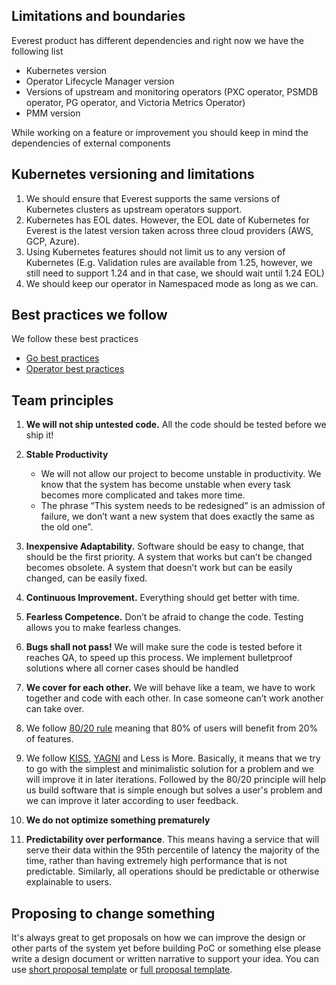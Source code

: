 ## Limitations and boundaries
Everest product has different dependencies and right now we have the following list

- Kubernetes version
- Operator Lifecycle Manager version
- Versions of upstream and monitoring operators (PXC operator, PSMDB operator, PG operator, and Victoria Metrics Operator)
- PMM version

While working on a feature or improvement you should keep in mind the dependencies of external components

## Kubernetes versioning and limitations

1. We should ensure that Everest supports the same versions of Kubernetes clusters as upstream operators support.
2. Kubernetes has EOL dates. However, the EOL date of Kubernetes for Everest is the latest version taken across three cloud providers (AWS, GCP, Azure).
3. Using Kubernetes features should not limit us to any version of Kubernetes (E.g. Validation rules are available from 1.25, however, we still need to support 1.24 and in that case, we should wait until 1.24 EOL)
4. We should keep our operator in Namespaced mode as long as we can. 


## Best practices we follow

We follow these best practices

- [Go best practices](./go_best_practices.md)
- [Operator best practices](./operator_best_practice.md)

## Team principles
1. **We will not ship untested code.** All the code should be tested before we ship it!

2. **Stable Productivity**
    * We will not allow our project to become unstable in productivity. We know that the system has become unstable when every task becomes more complicated and takes more time.
    * The phrase “This system needs to be redesigned” is an admission of failure, we don’t want a new system that does exactly the same as the old one”.
3. **Inexpensive Adaptability.** Software should be easy to change, that should be the first priority. A system that works but can’t be changed becomes obsolete. A system that doesn’t work but can be easily changed, can be easily fixed.
4. **Continuous Improvement.** Everything should get better with time.
5. **Fearless Competence.** Don’t be afraid to change the code. Testing allows you to make fearless changes.
6. **Bugs shall not pass!** We will make sure the code is tested before it reaches QA, to speed up this process. We implement bulletproof solutions where all corner cases should be handled
7. **We cover for each other.** We will behave like a team, we have to work together and code with each other. In case someone can’t work another can take over.
8. We follow [80/20 rule](https://en.wikipedia.org/wiki/Pareto_principle) meaning that 80% of users will benefit from 20% of features.
9. We follow [KISS](https://en.wikipedia.org/wiki/KISS_principle), [YAGNI](https://en.wikipedia.org/wiki/You_aren%27t_gonna_need_it) and Less is More. Basically, it means that we try to go with the simplest and minimalistic solution for a problem and we will improve it in later iterations. Followed by the 80/20 principle will help us build software that is simple enough but solves a user's problem and we can improve it later according to user feedback. 
10. **We do not optimize something prematurely**
11. **Predictability over performance**. This means having a service that will serve their data within the 95th percentile of latency the majority of the time, rather than having extremely high performance that is not predictable. Similarly, all operations should be predictable or otherwise explainable to users.

## Proposing to change something 

It's always great to get proposals on how we can improve the design or other parts of the system yet before building PoC or something else please write a design document or written narrative to support your idea. You can use [short proposal template](./short_proposal_template.md) or [full proposal template](./full_proposal_template.md).
